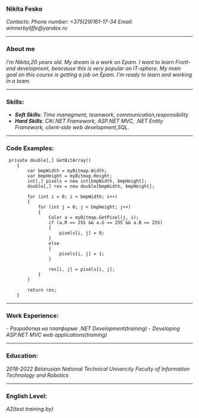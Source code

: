 ### Nikita Fesko
_Contacts_:
_Phone number: +375(29)161-17-34_
_Email: winnerbyliffe@yandex.ru_
***
### About me
_I'm Nikita,20 years old._ 
_My dream is a work on Epam. I want to learn Front-end development, beacause this is very popular on IT-sphere. My main goal on this course is getting a job on Epam. I'm ready to learn and working in a team._
***
### Skills:
- ___Soft Skills___:
_Time managment, teamwork, communication,responsibility_
- ___Hard Skills___:
_C#/.NET Framework, ASP.NET MVC, .NET Entity Framework, client-side web development,SQL._
***
### Code Examples:
     private double[,] GetBitArray()
        {
            var bmpWidth = myBitmap.Width;
            var bmpHeight = myBitmap.Height;
            int[,] pixels = new int[bmpWidth, bmpHeight];
            double[,] res = new double[bmpWidth, bmpHeight];

            for (int i = 0; i < bmpWidth; i++)
            {
                for (int j = 0; j < bmpHeight; j++)
                {
                    Color a = myBitmap.GetPixel(j, i);
                    if (a.R == 255 && a.G == 255 && a.B == 255)
                    {
                        pixels[i, j] = 0;
                    }
                    else
                    {
                        pixels[i, j] = 1;
                    }

                    res[i, j] = pixels[i, j];
                }
            }

            return res;
        }
***
### Work Experience:
_- Разработка на платформе .NET Development(training)_
_- Developing ASP.NET MVC web applications(training)_



***
### Education:
_2018-2022 Belarusian National Technical Univercity_
_Faculty of Information Technology and Robotics_
***
### English Level:
_A2(test training.by)_
